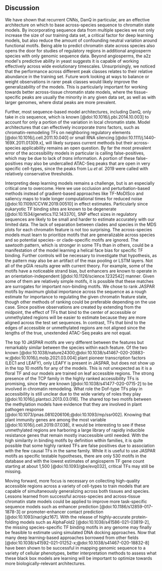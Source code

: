 ## Discussion

We have shown that recurrent CNNs, DanQ in particular, are an effective architecture on which to base across-species sequence to chromatin state models.
By incorporating sequence data from multiple species we not only increase the size of our training data set, a critical factor for deep learning models, but also reduce the amount of confounding neutral variation around functional motifs.
Being able to predict chromatin state across species also opens the door for studies of regulatory regions in additional angiosperm species with only genomic sequence data.
Beyond angiosperms, the a2z model's predictive ability in yeast suggests it is capable of working effectively across wide evolutionary timescales.
Unsurprisingly, we noticed that the performance across different peak classes relates to their relative abundance in the training set.
Future work looking at ways to balance or weight observations in rarer peak classes would likely improve the generalizability of the models.
This is particularly important for working towards better across-tissue chromatin state models, where the tissue-specific peaks are usually the minority in any given data set, as well as with larger genomes, where distal peaks are more prevalent.

Further, most sequence-based model architectures, including DanQ, only take in _cis_ sequence, which is known [@doi:10.1016/j.pbi.2014.10.003] to account for only a portion of the variation in local chromatin state.
Model architectures that can effectively incorporate _trans_ factors, such as chromatin-remodeling TFs on neighboring regulatory elements [@doi:10.1016/j.cell.2011.10.040] or small RNA silencing [@doi:10.1111/j.1440-169X.2011.01309.x], will likely surpass current methods but their across-species applicability remains an open question.
By far the most prevalent error of the accessibility models in particular is calling false-positives, which may be due to lack of _trans_ information.
A portion of these false-positives may also be undercalled ATAC-Seq peaks that are open in very specific cell-types, since the peaks from Lu _et al._ 2019 were called with relatively conservative thresholds.

Interpreting deep learning models remains a challenge, but is an especially critical one to overcome.
Here we use occlusion and perturbation-based methods instead of gradient-based approaches like TF-MoDISco and saliency maps to trade longer computational times for reduced noise [@doi:10.1109/ICCVW.2019.00510] in effect estimates.
Particularly since eukaryotic TF binding sites are known to be degenerate [@doi:10.1534/genetics.112.143370], SNP effect sizes in regulatory sequences are likely to be small and harder to estimate accurately with our limited data.
The lack of separation between clades and species in the MDS plots for each chromatin feature is not too surprising.
The across-species models must learn to prioritize motifs that are generalizable across species and so potential species- or clade-specific motifs are ignored.
The sawtooth pattern, which is stronger in some TFs than in others, could be a manifestation of the model learning a helical face bias for specific TF binding.
Further controls will be necessary to investigate that hypothesis, as the pattern may also be an artifact of the max pooling or LSTM layers.
Not all of the pGIA results agree with current theory.
For example, some of the motifs have a noticeable strand bias, but enhancers are known to operate in an orientation-independent [@doi:10.1126/science.1232542] manner.
Given some of them are relatively simple motifs, it is possible that these matches are surrogates for important non-binding motifs.
We chose to rank JASPAR motifs by maximum global importance across the sequence as a rough estimate for importance to regulating the given chromatin feature state, though other methods of ranking could be preferable depending on the use case.
Since positive observations are created by extending from the midpoint, the effect of TFs that bind to the center of accessible or unmethylated regions will be easier to estimate because they are more aligned across the test set sequences.
In contrast, TFs that bind to the edges of accessible or unmethylated regions are not aligned since the lengths of the true, unextended ATAC-Seq peaks are not equal.

The top 10 JASPAR motifs are very different between the features but remarkably similar between the species within each feature.
Of the two known [@doi:10.1038/nature24300;@doi:10.1038/s41467-020-20883-w;@doi:10.1016/j.molp.2021.03.004] plant pioneer transcription factors (LEC1 and LEAFY), only LEAFY is present in JASPAR, but does not show up in the top 10 motifs for any of the models.
This is not unexpected as it is a floral TF and our models are trained on leaf accessible regions.
The strong presence of the TCP family in the highly ranked accessibility TFs is promising, since they are known [@doi:10.1038/s41477-020-0715-2] to be involved in chromatin remodeling.
What role the Dof-type TFs play in accessibility is still unclear due to the wide variety of roles they play [@doi:10.1016/j.plantsci.2013.03.016].
The shared top two motifs between the methylation models have evidence that they are involved in plant pathogen response [@doi:10.1073/pnas.0810206106;@doi:10.1093/mp/ssr002].
Knowing that plant immunity genes are among the most variable [@doi:10.1016/j.cell.2019.07.038], it would be interesting to see if these unmethylated regions are harboring a large library of rapidly inducible resistance genes that remain mostly inaccessible until needed.
With the high similarity in binding motifs by definition within families, it is quite possible that some highly ranked TFs are false positives due to association with the few causal TFs in the same family.
While it is useful to use JASPAR motifs as specific testable hypotheses, there are only 530 motifs in the database and with the lowest estimates of angiosperm TF gene count starting at about 1,500 [@doi:10.1093/gbe/evq032], critical TFs may still be missing.

Moving forward, more focus is necessary on collecting high-quality accessible regions across a variety of cell-types to train models that are capable of simultaneously generalizing across both tissues and species.
Lessons learned from successful across-species and across-tissue chromatin state models could be applied to improve more task-specific sequence models such as enhancer prediction [@doi:10.1186/s12859-017-1878-3] or promoter-enhancer contact prediction [@doi:10.1093/nar/gkz167].
With the release of highly-accurate protein-folding models such as AlphaFold2 [@doi:10.1038/s41586-021-03819-2], the missing species-specific TF binding motifs in any genome may finally be feasible to estimate using simulated DNA docking approaches.
Now that many deep learning-based approaches borrowed from other fields [@doi:10.1038/s41592-021-01252-x;@doi:10.1038/s41467-020-18832-8] have been shown to be successful in mapping genomic sequence to a variety of cellular phenotypes, better interpretation methods to assess what these black box models are learning will be important to optimize towards more biologically-relevant architectures.

